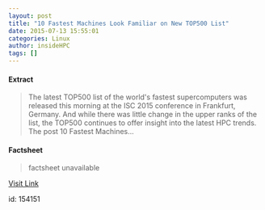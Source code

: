 ```yaml
---
layout: post
title: "10 Fastest Machines Look Familiar on New TOP500 List"
date: 2015-07-13 15:55:01
categories: Linux
author: insideHPC
tags: []
---
```



#### Extract
>The latest TOP500 list of the world's fastest supercomputers was released this morning at the ISC 2015 conference in Frankfurt, Germany. And while there was little change in the upper ranks of the list, the TOP500 continues to offer insight into the latest HPC trends. The post 10 Fastest Machines...

#### Factsheet
>factsheet unavailable

[Visit Link](https://www.linux.com/news/enterprise/high-performance/147-high-performance/839480-10-fastest-machines-look-familiar-on-new-top500-list/)

id:  154151
